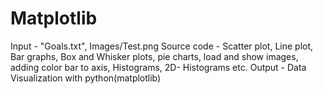 # Matplotlib

Input - "Goals.txt", Images/Test.png
Source code - Scatter plot, Line plot, Bar graphs, Box and Whisker plots, pie charts, load and show images, adding color bar to axis, Histograms, 2D- Histograms etc.
Output - Data Visualization with python(matplotlib)
